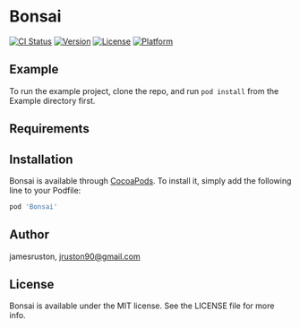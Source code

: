 # Bonsai

[![CI Status](https://img.shields.io/travis/jamesruston/Bonsai.svg?style=flat)](https://travis-ci.org/jamesruston/Bonsai)
[![Version](https://img.shields.io/cocoapods/v/Bonsai.svg?style=flat)](https://cocoapods.org/pods/Bonsai)
[![License](https://img.shields.io/cocoapods/l/Bonsai.svg?style=flat)](https://cocoapods.org/pods/Bonsai)
[![Platform](https://img.shields.io/cocoapods/p/Bonsai.svg?style=flat)](https://cocoapods.org/pods/Bonsai)

## Example

To run the example project, clone the repo, and run `pod install` from the Example directory first.

## Requirements

## Installation

Bonsai is available through [CocoaPods](https://cocoapods.org). To install
it, simply add the following line to your Podfile:

```ruby
pod 'Bonsai'
```

## Author

jamesruston, jruston90@gmail.com

## License

Bonsai is available under the MIT license. See the LICENSE file for more info.

